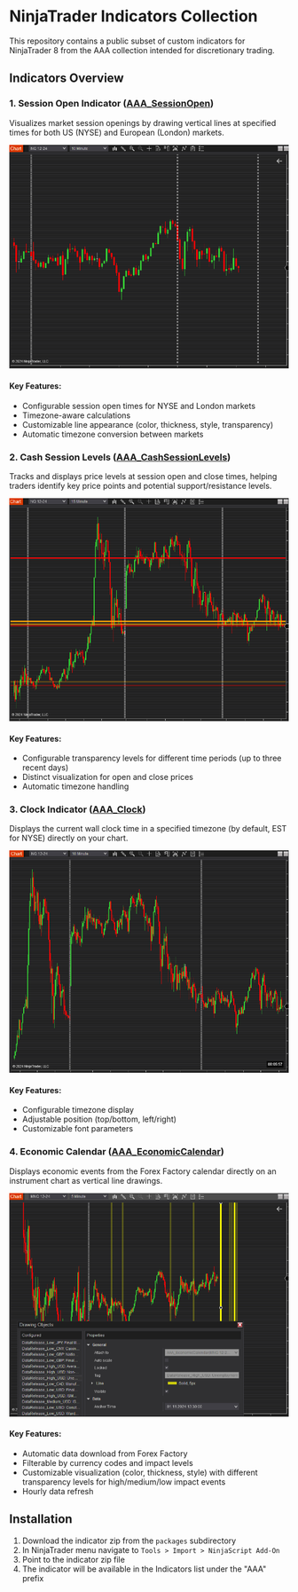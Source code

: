 # NinjaTrader Indicators Collection

This repository contains a public subset of custom indicators for NinjaTrader 8 from the AAA collection intended for discretionary trading.

## Indicators Overview

### 1. Session Open Indicator ([AAA_SessionOpen](src/AAA_SessionOpen.cs))
Visualizes market session openings by drawing vertical lines at specified times for both US (NYSE) and European (London) markets.

![Session Open Indicator Example](img/SessionOpen.png)

#### Key Features:
- Configurable session open times for NYSE and London markets
- Timezone-aware calculations
- Customizable line appearance (color, thickness, style, transparency)
- Automatic timezone conversion between markets

### 2. Cash Session Levels ([AAA_CashSessionLevels](src/AAA_CashSessionLevels.cs))
Tracks and displays price levels at session open and close times, helping traders identify key price points and potential support/resistance levels.

![Cash Session Levels Example](img/CashSessionLevels.png)

#### Key Features:
- Configurable transparency levels for different time periods (up to three recent days)
- Distinct visualization for open and close prices
- Automatic timezone handling

### 3. Clock Indicator ([AAA_Clock](src/AAA_Clock.cs))
Displays the current wall clock time in a specified timezone (by default, EST for NYSE) directly on your chart.

![Clock Indicator Example](img/Clock.png)

#### Key Features:
- Configurable timezone display
- Adjustable position (top/bottom, left/right)
- Customizable font parameters

### 4. Economic Calendar ([AAA_EconomicCalendar](src/AAA_EconomicCalendar.cs))
Displays economic events from the Forex Factory calendar directly on an instrument chart as vertical line drawings.

![Economic Calendar Example](img/EconomicCalendar.png)

#### Key Features:
- Automatic data download from Forex Factory
- Filterable by currency codes and impact levels
- Customizable visualization (color, thickness, style) with different transparency levels for high/medium/low impact events
- Hourly data refresh

## Installation

1. Download the indicator zip from the `packages` subdirectory
2. In NinjaTrader menu navigate to `Tools > Import > NinjaScript Add-On`
3. Point to the indicator zip file
4. The indicator will be available in the Indicators list under the "AAA" prefix
